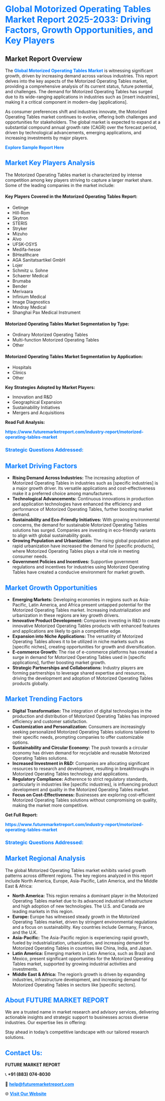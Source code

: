 <h1 style="color: #007BFF;">Global Motorized Operating Tables Market Report 2025-2033: Driving Factors, Growth Opportunities, and Key Players</h1>

<section id="overview">
<h2>Market Report Overview</h2>
<p>The <a href="https://www.futuremarketreport.com/industry-report/motorized-operating-tables-market" style="color: #007BFF; text-decoration: none;"><strong>Global Motorized Operating Tables Market</strong></a> is witnessing significant growth, driven by increasing demand across various industries. This report delves into the key aspects of the Motorized Operating Tables market, providing a comprehensive analysis of its current status, future potential, and challenges. The demand for Motorized Operating Tables has surged due to its wide-ranging applications in industries such as [insert industries], making it a critical component in modern-day [applications].</p>
<p>As consumer preferences shift and industries innovate, the Motorized Operating Tables market continues to evolve, offering both challenges and opportunities for stakeholders. The global market is expected to expand at a substantial compound annual growth rate (CAGR) over the forecast period, driven by technological advancements, emerging applications, and increasing investments by major players.</p>
</section>

<section id="overview">
<p><a href="https://www.futuremarketreport.com/request-sample/reportId=99500" style="color: #007BFF; text-decoration: none;"><strong>Explore Sample Report Here</strong></a></p>
</section>

<section id="key-players">
<h2 style="color: #007BFF;">Market Key Players Analysis</h2>
<p>The Motorized Operating Tables market is characterized by intense competition among key players striving to capture a larger market share. Some of the leading companies in the market include:</p>
<h4>Key Players Covered in the Motorized Operating Tables Report:</h4>
<ul><li>Getinge</li><li>Hill-Rom</li><li>Skytron</li><li>STERIS</li><li>Stryker</li><li>Mizuho</li><li>Alvo</li><li>UFSK-OSYS</li><li>Medifa-hesse</li><li>BiHealthcare</li><li>AGA Sanitatsartikel GmbH</li><li>Lojer</li><li>Schmitz u. Sohne</li><li>Schaerer Medical</li><li>Brumaba</li><li>Bender</li><li>Merivaara</li><li>Infinium Medical</li><li>Image Diagnostics</li><li>Mindray Medical</li><li>Shanghai Pax Medical Instrument</li></ul>
<h4>Motorized Operating Tables Market Segmentation by Type:</h4>
<ul><li>Ordinary Motorized Operating Tables</li><li>Multi-function Motorized Operating Tables</li><li>Other</li></ul>

<h4>Motorized Operating Tables Market Segmentation by Application:</h4>
<ul><li>Hospitals</li><li>Clinics</li><li>Other</li></ul>
<p><strong>Key Strategies Adopted by Market Players:</strong></p>
<ul>
<li>Innovation and R&D</li>
<li>Geographical Expansion</li>
<li>Sustainability Initiatives</li>
<li>Mergers and Acquisitions</li>
</ul>
</section>

<section>
<p><strong>Read Full Analysis: </strong></p><a href="https://www.futuremarketreport.com/industry-report/motorized-operating-tables-market" style="color: #007BFF; text-decoration: none;"><strong>https://www.futuremarketreport.com/industry-report/motorized-operating-tables-market</strong></a>
<h3 style="color: #007BFF;">Strategic Questions Addressed:</h3>
</section>

<section id="driving-factors">
<h2 style="color: #007BFF;">Market Driving Factors</h2>
<ul>
<li><strong>Rising Demand Across Industries:</strong> The increasing adoption of Motorized Operating Tables in industries such as [specific industries] is a major growth driver. Its versatile applications and cost-effectiveness make it a preferred choice among manufacturers.</li>
<li><strong>Technological Advancements:</strong> Continuous innovations in production and application technologies have enhanced the efficiency and performance of Motorized Operating Tables, further boosting market demand.</li>
<li><strong>Sustainability and Eco-Friendly Initiatives:</strong> With growing environmental concerns, the demand for sustainable Motorized Operating Tables solutions has surged. Companies are investing in eco-friendly variants to align with global sustainability goals.</li>
<li><strong>Growing Population and Urbanization:</strong> The rising global population and rapid urbanization have increased the demand for [specific products], where Motorized Operating Tables plays a vital role in meeting consumer needs.</li>
<li><strong>Government Policies and Incentives:</strong> Supportive government regulations and incentives for industries using Motorized Operating Tables have created a conducive environment for market growth.</li>
</ul>
</section>

<section id="growth-opportunities">
<h2 style="color: #007BFF;">Market Growth Opportunities</h2>
<ul>
<li><strong>Emerging Markets:</strong> Developing economies in regions such as Asia-Pacific, Latin America, and Africa present untapped potential for the Motorized Operating Tables market. Increasing industrialization and urbanization in these regions are key growth drivers.</li>
<li><strong>Innovative Product Development:</strong> Companies investing in R&D to create innovative Motorized Operating Tables products with enhanced features and applications are likely to gain a competitive edge.</li>
<li><strong>Expansion into Niche Applications:</strong> The versatility of Motorized Operating Tables allows it to be utilized in niche markets such as [specific niches], creating opportunities for growth and diversification.</li>
<li><strong>E-commerce Growth:</strong> The rise of e-commerce platforms has created a surge in demand for Motorized Operating Tables used in [specific applications], further boosting market growth.</li>
<li><strong>Strategic Partnerships and Collaborations:</strong> Industry players are forming partnerships to leverage shared expertise and resources, driving the development and adoption of Motorized Operating Tables products globally.</li>
</ul>
</section>

<section id="trending-factors">
<h2 style="color: #007BFF;">Market Trending Factors</h2>
<ul>
<li><strong>Digital Transformation:</strong> The integration of digital technologies in the production and distribution of Motorized Operating Tables has improved efficiency and customer satisfaction.</li>
<li><strong>Customization and Personalization:</strong> Consumers are increasingly seeking personalized Motorized Operating Tables solutions tailored to their specific needs, prompting companies to offer customizable options.</li>
<li><strong>Sustainability and Circular Economy:</strong> The push towards a circular economy has driven demand for recyclable and reusable Motorized Operating Tables solutions.</li>
<li><strong>Increased Investment in R&D:</strong> Companies are allocating significant resources to research and development, resulting in breakthroughs in Motorized Operating Tables technology and applications.</li>
<li><strong>Regulatory Compliance:</strong> Adherence to strict regulatory standards, particularly in industries like [specific industries], is influencing product development and quality in the Motorized Operating Tables market.</li>
<li><strong>Focus on Cost-Effectiveness:</strong> Businesses are exploring cost-efficient Motorized Operating Tables solutions without compromising on quality, making the market more competitive.</li>
</ul>
</section>

<section>
<p><strong>Get Full Report: </strong></p><a href="https://www.futuremarketreport.com/industry-report/motorized-operating-tables-market" style="color: #007BFF; text-decoration: none;"><strong>https://www.futuremarketreport.com/industry-report/motorized-operating-tables-market</strong></a>
<h3 style="color: #007BFF;">Strategic Questions Addressed:</h3>
</section>


<section id="regional-analysis">
<h2 style="color: #007BFF;">Market Regional Analysis</h2>
<p>The global Motorized Operating Tables market exhibits varied growth patterns across different regions. The key regions analyzed in this report include North America, Europe, Asia-Pacific, Latin America, and the Middle East & Africa:</p>
<ul>
<li><strong>North America:</strong> This region remains a dominant player in the Motorized Operating Tables market due to its advanced industrial infrastructure and high adoption of new technologies. The U.S. and Canada are leading markets in this region.</li>
<li><strong>Europe:</strong> Europe has witnessed steady growth in the Motorized Operating Tables market, driven by stringent environmental regulations and a focus on sustainability. Key countries include Germany, France, and the U.K.</li>
<li><strong>Asia-Pacific:</strong> The Asia-Pacific region is experiencing rapid growth, fueled by industrialization, urbanization, and increasing demand for Motorized Operating Tables in countries like China, India, and Japan.</li>
<li><strong>Latin America:</strong> Emerging markets in Latin America, such as Brazil and Mexico, present significant opportunities for the Motorized Operating Tables market, supported by growing industrial activities and investments.</li>
<li><strong>Middle East & Africa:</strong> The region’s growth is driven by expanding industries, infrastructure development, and increasing demand for Motorized Operating Tables in sectors like [specific sectors].</li>
</ul>
</section>

<footer>
<h2 style="color: #007BFF;">About FUTURE MARKET REPORT</h2>
<p>We are a trusted name in market research and advisory services, delivering actionable insights and strategic support to businesses across diverse industries. Our expertise lies in offering:</p>

<p>Stay ahead in today’s competitive landscape with our tailored research solutions.</p>

<h2 style="color: #007BFF;">Contact Us:</h2>
<p><strong>FUTURE MARKET REPORT</strong></p>
<p>📞 <strong>+91 (883) 074-8030</strong></p>
<p>📧 <strong><a href="mailto:help@futuremarketreport.com" style="color: #007BFF;">help@futuremarketreport.com</a></strong></p>
<p>🌐 <strong><a href="https://www.futuremarketreport.com/" style="color: #007BFF;">Visit Our Website</a></strong></p>
</footer>